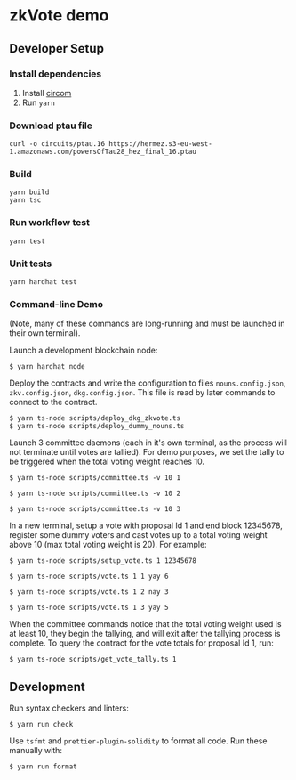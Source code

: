 zkVote demo
===========

## Developer Setup

### Install dependencies

1. Install [circom](https://docs.circom.io/getting-started/installation/)
2. Run `yarn`

### Download ptau file
```console
curl -o circuits/ptau.16 https://hermez.s3-eu-west-1.amazonaws.com/powersOfTau28_hez_final_16.ptau
```

### Build

```console
yarn build
yarn tsc
```

### Run workflow test

```console
yarn test
```

### Unit tests

```console
yarn hardhat test
```

### Command-line Demo

(Note, many of these commands are long-running and must be launched in their
own terminal).

Launch a development blockchain node:
```console
$ yarn hardhat node
```

Deploy the contracts and write the configuration to files `nouns.config.json`, `zkv.config.json`, `dkg.config.json`.
This file is read by later commands to connect to the contract.

```console
$ yarn ts-node scripts/deploy_dkg_zkvote.ts
$ yarn ts-node scripts/deploy_dummy_nouns.ts
```

Launch 3 committee daemons (each in it's own terminal, as the process will not
terminate until votes are tallied).  For demo purposes, we set the tally to be
triggered when the total voting weight reaches 10.

```console
$ yarn ts-node scripts/committee.ts -v 10 1
```
```console
$ yarn ts-node scripts/committee.ts -v 10 2
```
```console
$ yarn ts-node scripts/committee.ts -v 10 3
```

In a new terminal, setup a vote with proposal Id 1 and end block 12345678, register some dummy voters and cast votes up to a total voting weight above 10
(max total voting weight is 20).  For example:
```console
$ yarn ts-node scripts/setup_vote.ts 1 12345678
```

```console
$ yarn ts-node scripts/vote.ts 1 1 yay 6
```
```console
$ yarn ts-node scripts/vote.ts 1 2 nay 3
```
```console
$ yarn ts-node scripts/vote.ts 1 3 yay 5
```

When the committee commands notice that the total voting weight used is at
least 10, they begin the tallying, and will exit after the tallying process is
complete.  To query the contract for the vote totals for proposal Id 1, run:

```console
$ yarn ts-node scripts/get_vote_tally.ts 1
```

## Development

Run syntax checkers and linters:
```console
$ yarn run check
```

Use `tsfmt` and `prettier-plugin-solidity` to format all code.  Run these manually with:
```console
$ yarn run format
```
